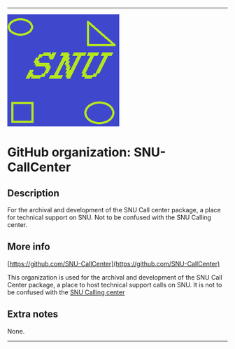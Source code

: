 
***

![SNU_blue_and_gold_legacy_icon.png failed to load. The file may be missing or corrupt. Check the file path for errors first.](/AdditionalInfo/1/SNU-CallCenter/SNU_blue_and_gold_legacy_icon.png)

# GitHub organization: SNU-CallCenter

## Description

For the archival and development of the SNU Call center package, a place for technical support on SNU. Not to be confused with the SNU Calling center.

## More info

[https://github.com/SNU-CallCenter](https://github.com/SNU-CallCenter)

This organization is used for the archival and development of the SNU Call Center package, a place to host technical support calls on SNU. It is not to be confused with the [SNU Calling center](/AdditionalInfo/1/SNU-CallingCenter/)

## Extra notes

None.

***
